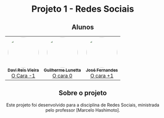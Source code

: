 <div align='center'>

# Projeto 1 - Redes Sociais

## Alunos

<table>
  <tr>
    <td align="center"><a href="https://github.com/DaviReisVieira"><img style="border-radius: 50%;" src="https://github.com/DaviReisVieira.png" width="100px;" alt=""/><br /><sub><b>Davi Reis Vieira</b></sub></a><br /><a href="https://github.com/DaviReisVieira" title="Davi Reis Vieira">O Cara -1</a></td>
    <td align="center"><a href="https://github.com/guishas"><img style="border-radius: 50%;" src="https://github.com/guishas.png" width="100px;" alt=""/><br /><sub><b>Guilherme Lunetta</b></sub></a><br /><a href="https://github.com/guishas" title="Guilherme Lunetta">O cara 0</a></td>
    <td align="center"><a href="https://github.com/josermf2"><img style="border-radius: 50%;" src="https://github.com/josermf2.png" width="100px;" alt=""/><br /><sub><b>José Fernandes</b></sub></a><br /><a href="https://github.com/josermf2" title="José Fernandes">O cara +1</a></td>
  </tr>
</table>

## Sobre o projeto

Este projeto foi desenvolvido para a disciplina de Redes Sociais, ministrada pelo professor [Marcelo Hashimoto].

</div>
